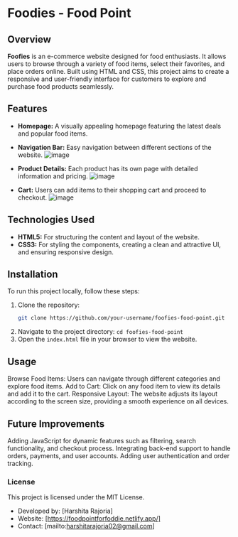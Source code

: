 # Foodies - Food Point

## Overview

**Foofies** is an e-commerce website designed for food enthusiasts. It allows users to browse through a variety of food items, select their favorites, and place orders online. Built using HTML and CSS, this project aims to create a responsive and user-friendly interface for customers to explore and purchase food products seamlessly.

## Features

- **Homepage:** A visually appealing homepage featuring the latest deals and popular food items.
-  **Navigation Bar:** Easy navigation between different sections of the website.
![image](https://github.com/user-attachments/assets/89cc162b-6495-4bd6-b096-fdbc64570512)

- **Product Details:** Each product has its own page with detailed information and pricing.
  ![image](https://github.com/user-attachments/assets/2dd282eb-ec8c-409e-b48e-fcd2d7ac0833)

- **Cart:** Users can add items to their shopping cart and proceed to checkout.
  ![image](https://github.com/user-attachments/assets/71c67ad1-3750-4c7b-a649-d24934350591)



## Technologies Used

- **HTML5:** For structuring the content and layout of the website.
- **CSS3:** For styling the components, creating a clean and attractive UI, and ensuring responsive design.


## Installation

To run this project locally, follow these steps:
1. Clone the repository:
   ```bash
   git clone https://github.com/your-username/foofies-food-point.git
2. Navigate to the project directory:
   `cd foofies-food-point`
3. Open the `index.html` file in your browser to view the website.


## Usage
Browse Food Items: Users can navigate through different categories and explore food items.
Add to Cart: Click on any food item to view its details and add it to the cart.
Responsive Layout: The website adjusts its layout according to the screen size, providing a smooth experience on all devices.
## Future Improvements
Adding JavaScript for dynamic features such as filtering, search functionality, and checkout process.
Integrating back-end support to handle orders, payments, and user accounts.
Adding user authentication and order tracking.


### License
This project is licensed under the MIT License.



* Developed by: [Harshita Rajoria]
* Website: [https://foodpointforfoddie.netlify.app/]
* Contact: [mailto:harshitarajoria02@gmail.com]


